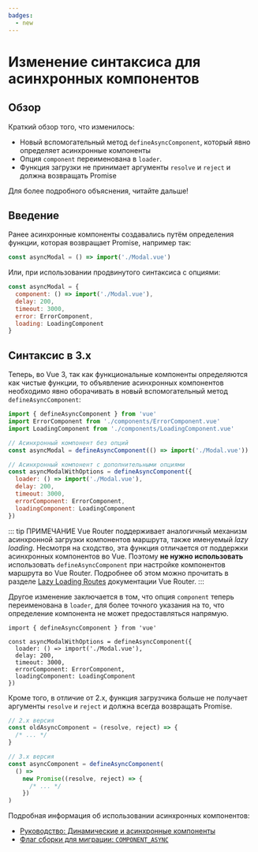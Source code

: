 ```yaml
---
badges:
  - new
---
```


# Изменение синтаксиса для асинхронных компонентов <MigrationBadges :badges="$frontmatter.badges" />

## Обзор

Краткий обзор того, что изменилось:

- Новый вспомогательный метод `defineAsyncComponent`, который явно определяет асинхронные компоненты
- Опция `component` переименована в `loader`.
- Функция загрузки не принимает аргументы `resolve` и `reject` и должна возвращать Promise

Для более подробного объяснения, читайте дальше!

## Введение

Ранее асинхронные компоненты создавались путём определения функции, которая возвращает Promise, например так:

```js
const asyncModal = () => import('./Modal.vue')
```

Или, при использовании продвинутого синтаксиса с опциями:

```js
const asyncModal = {
  component: () => import('./Modal.vue'),
  delay: 200,
  timeout: 3000,
  error: ErrorComponent,
  loading: LoadingComponent
}
```

## Синтаксис в 3.x

Теперь, во Vue 3, так как функциональные компоненты определяются как чистые функции, то объявление асинхронных компонентов необходимо явно оборачивать в новый вспомогательный метод `defineAsyncComponent`:

```js
import { defineAsyncComponent } from 'vue'
import ErrorComponent from './components/ErrorComponent.vue'
import LoadingComponent from './components/LoadingComponent.vue'

// Асинхронный компонент без опций
const asyncModal = defineAsyncComponent(() => import('./Modal.vue'))

// Асинхронный компонент с дополнительными опциями
const asyncModalWithOptions = defineAsyncComponent({
  loader: () => import('./Modal.vue'),
  delay: 200,
  timeout: 3000,
  errorComponent: ErrorComponent,
  loadingComponent: LoadingComponent
})
```

::: tip ПРИМЕЧАНИЕ
Vue Router поддерживает аналогичный механизм асинхронной загрузки компонентов маршрута, также именуемый *lazy loading*. Несмотря на сходство, эта функция отличается от поддержки асинхронных компонентов во Vue. Поэтому **не нужно использовать** использовать `defineAsyncComponent` при настройке компонентов маршрута во Vue Router. Подробнее об этом можно прочитать в разделе [Lazy Loading Routes](https://router.vuejs.org/guide/advanced/lazy-loading.html) документации Vue Router.
:::

Другое изменение заключается в том, что опция `component` теперь переименована в `loader`, для более точного указания на то, что определение компонента не может предоставляться напрямую.

```js{4}
import { defineAsyncComponent } from 'vue'

const asyncModalWithOptions = defineAsyncComponent({
  loader: () => import('./Modal.vue'),
  delay: 200,
  timeout: 3000,
  errorComponent: ErrorComponent,
  loadingComponent: LoadingComponent
})
```

Кроме того, в отличие от 2.x, функция загрузчика больше не получает аргументы `resolve` и `reject` и должна всегда возвращать Promise.

```js
// 2.x версия
const oldAsyncComponent = (resolve, reject) => {
  /* ... */
}

// 3.x версия
const asyncComponent = defineAsyncComponent(
  () =>
    new Promise((resolve, reject) => {
      /* ... */
    })
)
```

Подробная информация об использовании асинхронных компонентов:

- [Руководство: Динамические и асинхронные компоненты](https://ru.vuejs.org/guide/components/async.html)
- [Флаг сборки для миграции: `COMPONENT_ASYNC`](../migration-build.html#compat-configuration)
